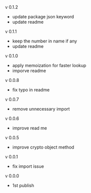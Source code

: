 v 0.1.2

- update package json keyword
- update readme

v 0.1.1

- keep the number in name if any
- update readme

v 0.1.0

- apply memoization for faster lookup
- imporve readme

v 0.0.8

- fix typo in readme

v 0.0.7

- remove unnecessary import

v 0.0.6

- improve read me

v 0.0.5

- improve crypto object method

v 0.0.1

- fix import issue

v 0.0.0

- 1st publish
